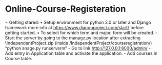 # Online-Course-Registeration
¬	Getting stared:
  •	Setup environment for python 3.0 or later and Django framework more info at https://www.djangoproject.com/start/ before getting started.
  •	To select for which term and major, form will be created. 
    - Start the server by going to the manage.py location after extracting \IndependentProject.zip (inside /IndependentProject/courseregistration/) “python anage.py runserverm” 
    - Go to link http://127.0.0.1:8000/admin/
    - Add entry in Application table and activate the application.
    - Add courses in Course table.


